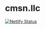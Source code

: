 # cmsn.llc

[![Netlify Status](https://api.netlify.com/api/v1/badges/a3528548-e8d2-4557-873f-cc4aaef3da0c/deploy-status)](https://app.netlify.com/sites/cmsn/deploys)
